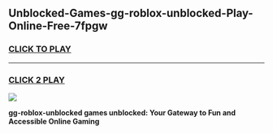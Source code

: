 
## Unblocked-Games-gg-roblox-unblocked-Play-Online-Free-7fpgw
<h3>
<a href="https://premium76.site?title=gg-roblox-unblocked&ref=26A">CLICK TO PLAY</a></h3>
<hr>

<h3>
<a href="https://premium76.site?title=gg-roblox-unblocked&ref=26A">CLICK 2 PLAY</a>
  
</h3>

<a href="https://premium76.site?title=gg-roblox-unblocked&ref=26A"><img src="https://clearcache.store/games.png"></a>


**gg-roblox-unblocked games unblocked: Your Gateway to Fun and Accessible Online Gaming**
